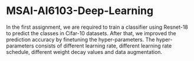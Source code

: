 # MSAI-AI6103-Deep-Learning

In the first assignment, we are required to train a classifier using Resnet-18 to predict the classes in Cifar-10 datasets. After that, we improved the prediction accuracy by finetuning the hyper-parameters. The hyper-parameters consists of different learning rate, different learning rate schedule, different weight decay values and data augmentation. 
